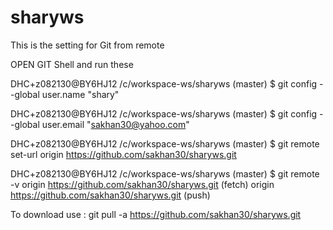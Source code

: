 # sharyws
This is the setting for Git from remote

OPEN GIT Shell and run these 


DHC+z082130@BY6HJ12  /c/workspace-ws/sharyws (master)
$ git config --global user.name "shary"

DHC+z082130@BY6HJ12  /c/workspace-ws/sharyws (master)
$ git config --global user.email "sakhan30@yahoo.com"

DHC+z082130@BY6HJ12  /c/workspace-ws/sharyws (master)
$ git remote set-url origin https://github.com/sakhan30/sharyws.git

DHC+z082130@BY6HJ12  /c/workspace-ws/sharyws (master)
$ git remote -v
origin  https://github.com/sakhan30/sharyws.git (fetch)
origin  https://github.com/sakhan30/sharyws.git (push)

To download use :
git pull -a https://github.com/sakhan30/sharyws.git
